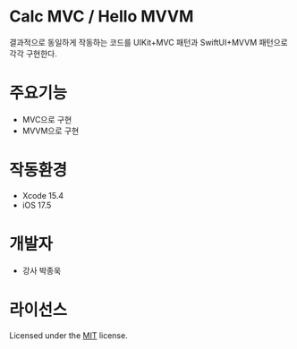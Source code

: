 # Calc MVC / Hello MVVM
결과적으로 동일하게 작동하는 코드를 UIKit+MVC 패턴과 SwiftUI+MVVM 패턴으로 각각 구현한다.

# 주요기능
- MVC으로 구현
- MVVM으로 구현
  
# 작동환경
- Xcode 15.4
- iOS 17.5

# 개발자
- 강사 박종욱

# 라이선스
Licensed under the [MIT](LICENSE) license.

